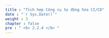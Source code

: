 ```yaml
---
title : "Tích hợp Công cụ tự động hóa CI/CD"
date : "`r Sys.Date()`"
weight : 3
chapter : false
pre : " <b> 2.2.4 </b> "
---
```

## 


